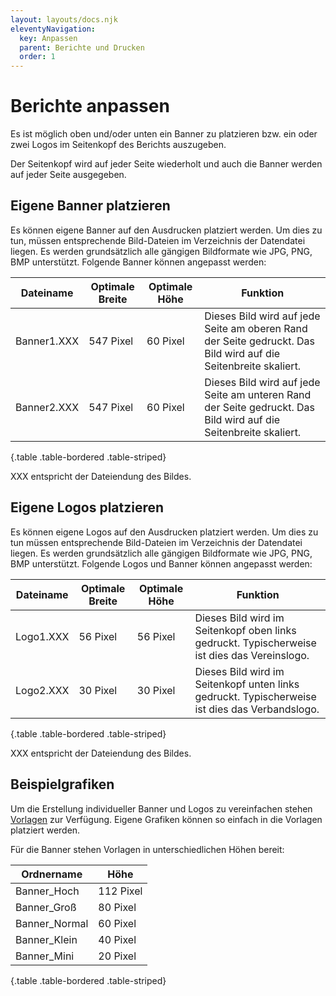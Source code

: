 ```yaml
---
layout: layouts/docs.njk
eleventyNavigation:
  key: Anpassen
  parent: Berichte und Drucken
  order: 1
---
```


# Berichte anpassen

Es ist möglich oben und/oder unten ein Banner zu platzieren bzw. ein oder zwei Logos im Seitenkopf des Berichts auszugeben. 

Der Seitenkopf wird auf jeder Seite wiederholt und auch die Banner werden auf jeder Seite ausgegeben. 

## Eigene Banner platzieren

Es können eigene Banner auf den Ausdrucken platziert werden. Um dies zu tun, müssen entsprechende Bild-Dateien im Verzeichnis der Datendatei liegen. Es werden grundsätzlich alle gängigen Bildformate wie JPG, PNG, BMP unterstützt. Folgende Banner können angepasst werden:

| Dateiname   | Optimale Breite | Optimale Höhe | Funktion                                                                                                         |
| ----------- | --------------- | ------------- | ---------------------------------------------------------------------------------------------------------------- |
| Banner1.XXX | 547 Pixel       | 60 Pixel      | Dieses Bild wird auf jede Seite am oberen Rand der Seite gedruckt. Das Bild wird auf die Seitenbreite skaliert.  |
| Banner2.XXX | 547 Pixel       | 60 Pixel      | Dieses Bild wird auf jede Seite am unteren Rand der Seite gedruckt. Das Bild wird auf die Seitenbreite skaliert. |

{.table .table-bordered .table-striped}

XXX entspricht der Dateiendung des Bildes.

## Eigene Logos platzieren

Es können eigene Logos auf den Ausdrucken platziert werden. Um dies zu tun müssen entsprechende Bild-Dateien im Verzeichnis der Datendatei liegen. Es werden grundsätzlich alle gängigen Bildformate wie JPG, PNG, BMP unterstützt. Folgende Logos und Banner können angepasst werden:

| Dateiname | Optimale Breite | Optimale Höhe | Funktion                                                                                       |
| --------- | --------------- | ------------- | ---------------------------------------------------------------------------------------------- |
| Logo1.XXX | 56 Pixel        | 56 Pixel      | Dieses Bild wird im Seitenkopf oben links gedruckt. Typischerweise ist dies das Vereinslogo.   |
| Logo2.XXX | 30 Pixel        | 30 Pixel      | Dieses Bild wird im Seitenkopf unten links gedruckt. Typischerweise ist dies das Verbandslogo. |

{.table .table-bordered .table-striped}

XXX entspricht der Dateiendung des Bildes.

## Beispielgrafiken

Um die Erstellung individueller Banner und Logos zu vereinfachen stehen [Vorlagen](../../assets/downloads/RH_Banner_Logo_Vorlagen.zip) zur Verfügung. Eigene Grafiken können so einfach in die Vorlagen platziert werden. 

Für die Banner stehen Vorlagen in unterschiedlichen Höhen bereit:

| Ordnername    | Höhe      |
| ------------- | --------- |
| Banner_Hoch   | 112 Pixel |
| Banner_Groß   | 80 Pixel  |
| Banner_Normal | 60 Pixel  |
| Banner_Klein  | 40 Pixel  |
| Banner_Mini   | 20 Pixel  |

{.table .table-bordered .table-striped}